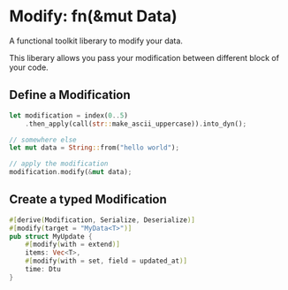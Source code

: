# Modify: fn(&mut Data)

A functional toolkit liberary to modify your data. 

This liberary allows you pass your modification between different block of your code.

## Define a Modification
```rust
let modification = index(0..5)
    .then_apply(call(str::make_ascii_uppercase)).into_dyn();

// somewhere else
let mut data = String::from("hello world");

// apply the modification
modification.modify(&mut data);
```

## Create a typed Modification

```rust
#[derive(Modification, Serialize, Deserialize)]
#[modify(target = "MyData<T>")]
pub struct MyUpdate {
    #[modify(with = extend)]
    items: Vec<T>,
    #[modify(with = set, field = updated_at)]
    time: Dtu
}
```